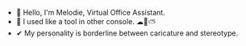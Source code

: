 - 👋 Hello, I'm Melodie, Virtual Office Assistant.
- 👻 I used like a tool in other console. ☁🤨⛅
- ✔ My personality is borderline between caricature and stereotype.


<!---
GhostMelodie/GhostMelodie is a ✨ special ✨ repository because its `README.md` (this file) appears on your GitHub profile.
You can click the Preview link to take a look at your changes.
--->

